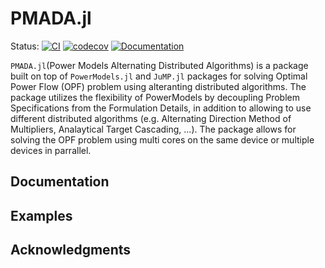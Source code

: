 #  PMADA.jl 

Status:
[![CI](https://github.com/mkhraijah/PMADA.jl/workflows/CI/badge.svg)](https://github.com/mkhraijah/PMADA.jl/actions?query=workflow%3ACI)
[![codecov](https://codecov.io/gh/mkhraijah/PMADA.jl/branch/main/graph/badge.svg?token=371LK4OBZG)](https://codecov.io/gh/mkhraijah/PMADA.jl)
[![Documentation](https://github.com/mkhraijah/PMADA.jl/workflows/Documentation/badge.svg)](https://mkhraijah.github.io/PMADA.jl/)
</p>


`PMADA.jl`(Power Models Alternating Distributed Algorithms) is a package built on top of `PowerModels.jl` and `JuMP.jl` packages for solving Optimal Power Flow (OPF) problem using alteranting distributed algorithms. The package utilizes the flexibility of PowerModels by decoupling Problem Specifications from the Formulation Details, in addition to allowing to use different distributed algorithms (e.g. Alternating Direction Method of Multipliers, Analaytical Target Cascading, ...). The package allows for solving the OPF problem using multi cores on the same device or multiple devices in parrallel. 


## Documentation 



## Examples


## Acknowledgments 
